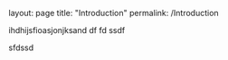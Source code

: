 layout: page
title: "Introduction"
permalink: /Introduction

ihdhijsfioasjonjksand
df
fd
ssdf

sfdssd
